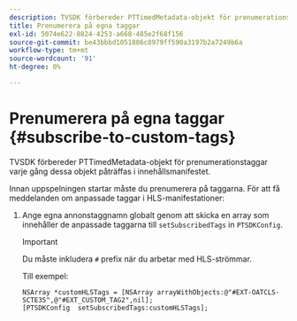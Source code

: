 ```yaml
---
description: TVSDK förbereder PTTimedMetadata-objekt för prenumerationstaggar varje gång dessa objekt påträffas i innehållsmanifestet.
title: Prenumerera på egna taggar
exl-id: 5074e622-8824-4253-a668-485e2f68f156
source-git-commit: be43bbbd1051886c8979ff590a3197b2a7249b6a
workflow-type: tm+mt
source-wordcount: '91'
ht-degree: 0%

---
```


# Prenumerera på egna taggar {#subscribe-to-custom-tags}

TVSDK förbereder PTTimedMetadata-objekt för prenumerationstaggar varje gång dessa objekt påträffas i innehållsmanifestet.

Innan uppspelningen startar måste du prenumerera på taggarna.
För att få meddelanden om anpassade taggar i HLS-manifestationer:

1. Ange egna annonstaggnamn globalt genom att skicka en array som innehåller de anpassade taggarna till `setSubscribedTags` in `PTSDKConfig`.

   >[!IMPORTANT]
   >
   >Du måste inkludera `#` prefix när du arbetar med HLS-strömmar.

   Till exempel:

   ```
   NSArray *customHLSTags = [NSArray arrayWithObjects:@"#EXT-OATCLS-SCTE35",@"#EXT_CUSTOM_TAG2",nil]; 
   [PTSDKConfig  setSubscribedTags:customHLSTags];
   ```
